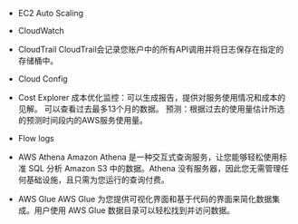 * EC2 Auto Scaling
* CloudWatch

* CloudTrail
CloudTrail会记录您账户中的所有API调用并将日志保存在指定的存储桶中。

* Cloud Config

* Cost Explorer
成本优化监控：可以生成报告，提供对服务使用情况和成本的见解。
可以查看过去最多13个月的数据。
预测：根据过去的使用量估计所选的预测时间段内的AWS服务使用量。
* Flow logs

* AWS Athena
Amazon Athena 是一种交互式查询服务，让您能够轻松使用标准 SQL 分析 Amazon S3 中的数据。Athena 没有服务器，因此您无需管理任何基础设施，且只需为您运行的查询付费。

* AWS Glue
AWS Glue 为您提供可视化界面和基于代码的界面来简化数据集成。用户使用 AWS Glue 数据目录可以轻松找到并访问数据。
